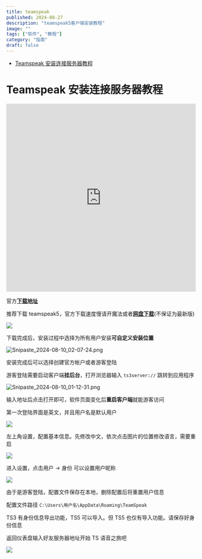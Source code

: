 ```yaml
---
title: teamspeak
published: 2024-08-27
description: "teamspeak5客户端安装教程"
image: ""
tags: ["软件", "教程"]
category: "指南"
draft: false
---
```


- [Teamspeak 安装连接服务器教程](#teamspeak-安装连接服务器教程)

# Teamspeak 安装连接服务器教程

<iframe src="https://player.bilibili.com/player.html?isOutside=true&aid=112933598136285&bvid=BV18QYge9E7s&cid=500001644170448&p=1&high\_quality=1&danmaku=0" allowfullscreen="allowfullscreen" width="100%" height="500" scrolling="no" frameborder="0"></iframe>

官方[**下载地址**](https://teamspeak.com/zh-CN/downloads/)

推荐下载 teamspeak5，官方下载速度慢请开魔法或者[**网盘下载**](https://alist.la02.cc/d/%E7%A7%BB%E5%8A%A8/teamspeak-client.msi)(不保证为最新版)

![](https://alist.la02.cc/d//File/图片/博客图库/无标题.png)

下载完成后，安装过程中选择为所有用户安装**可自定义安装位置**

![Snipaste_2024-08-10_02-07-24.png](https://alist.la02.cc/d//File/图片/博客图库/Snipaste_2024-08-10_02-07-24.png)

安装完成后可以选择创建官方帐户或者游客登陆

游客登陆需要启动客户端**挂后台**，打开浏览器输入 `ts3server://` 跳转到应用程序

![Snipaste_2024-08-10_01-12-31.png](https://alist.la02.cc/d//File/图片/博客图库/Snipaste_2024-08-10_01-12-31.png)

输入地址后点击打开即可，软件页面变化后**重启客户端**就能游客访问

第一次登陆界面是英文，并且用户名是默认用户

![](https://alist.la02.cc/d//File/图片/博客图库/Snipaste_2024-08-10_01-15-31.png)

左上角设置，配置基本信息。先修改中文，依次点击图片的位置修改语言，需要重启

![](https://alist.la02.cc/d//File/图片/博客图库/Snipaste_2024-08-10_01-17-44.png)

进入设置，点击用户 -> 身份 可以设置用户昵称

![](https://alist.la02.cc/d//File/图片/博客图库/Snipaste_2024-08-10_01-19-16.png)

由于是游客登陆，配置文件保存在本地，删除配置后将重置用户信息

配置文件路径 `C:\Users\用户名\AppData\Roaming\TeamSpeak`

TS3 有身份信息导出功能，TS5 可以导入。但 TS5 也仅有导入功能。请保存好身份信息

返回仪表盘输入好友服务器地址开始 TS 语音之旅吧

![](https://alist.la02.cc/d//File/图片/博客图库/Snipaste_2024-08-10_02-02-58.png)
